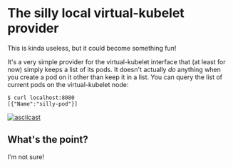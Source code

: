 # The silly local virtual-kubelet provider

This is kinda useless, but it could become something fun! 

It's a very simple provider for the virtual-kubelet interface that (at least for now) simply keeps a list of its pods. It doesn't actually *do* anything when you create a pod on it other than keep it in a list. You can query the list of current pods on the virtual-kubelet node:

```
$ curl localhost:8080
[{"Name":"silly-pod"}]
```

[![asciicast](https://asciinema.org/a/qt30Dhu0aFvRyA1K9jXIb61H2.png)](https://asciinema.org/a/qt30Dhu0aFvRyA1K9jXIb61H2)

## What's the point?

I'm not sure! 
